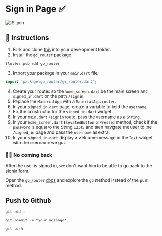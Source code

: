 # Sign in Page ✅

![ISignin](https://user-images.githubusercontent.com/84308096/167295565-f7333b32-fe1e-40d2-a647-69a54f12bb63.gif)

## 🍋 Instructions

1. Fork and clone [this](https://github.com/JoinCODED/Task-Flutter-Navigation-Signin) into your development folder.
2. Install the `go_router` package.

```dart
flutter pub add go_router
```

3. Import your package in your `main.dart` file.

```dart
import 'package:go_router/go_router.dart';
```

4. Create your routes so the `home_screen.dart` be the main screen and `signed_in.dart` on the path `/signin`.
5. Replace the `MaterialApp` with a `MaterialApp.router`.
6. In your `signed_in.dart` page, create a variable to hold the `username`.
7. Fix the constructor for the `signed_in.dart` widget.
8. In your `main.dart` `/signin` route, pass the username as a `String`.
9. In your `home_screen.dart` `ElevatedButton` `onPressed` method, check if the `password` is equal to the String `12345` and then navigate the user to the `/signed_in` page and pass the `username` as extra.
10. In your `signed_in.dart` display a welcome message in the `Text` widget with the username we got.

### 🤼‍♂️ No coming back

After the user is signed in, we don't want him to be able to go back to the signin form.

Open the `go_router` [docs](https://gorouter.dev/navigation) and explore the `go` method instead of the `push` method.

## Push to Github

```shell
git add .
```

```shell
git commit -m "your message"
```

```shell
git push
```
